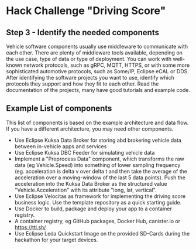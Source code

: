 # Hack Challenge "Driving Score"
## Step 3 - Identify the needed components

Vehicle software components usually use middleware to communicate with each other. There are plenty of middleware tools available, depending on the use case, type of data or type of deployment. You can work with well-known network protocols, such as gRPC, MQTT, HTTPS, or with some more sophisticated automotive protocols, such as Some/IP, Eclipse eCAL or DDS. After identifying the software projects you want to use, identify which protocols they support and how they fit to each other. Read the documentation of the projects, many have good tutorials and example code.

## Example List of components

This list of components is based on the example architecture and data flow. If you have a different architecture, you may need other components.

- Use Eclipse Kuksa Data Broker for storing abd brokering vehicle data between in-vehicle apps and services
- Use Eclipse Kuksa DBC Feeder for simulating vehicle data
- Implement a "Preprocess Data" component, which transforms the raw data (eg Vehicle.Speed) into something of lower sampling frequency (eg. acceleration is delta v over delta t and then take the average of the acceleration over a moving-window of the last 5 data points). Push the acceleration into the Kuksa Data Broker as the structured value "Vehicle.Acceleration" with its attribute "long, lat, vertical".
- Use Eclipse Velocitas as framework for implementing the driving score business logic. Use the template repository as a quick starting guide.
- Use Docker to build, package and deploy your app to a container registry.
- A container registry, eg GitHub packages, Docker Hub, canister.io or https://ttl.sh/
- Use Eclipse Leda Quickstart Image on the provided SD-Cards during the hackathon for your target devices.
